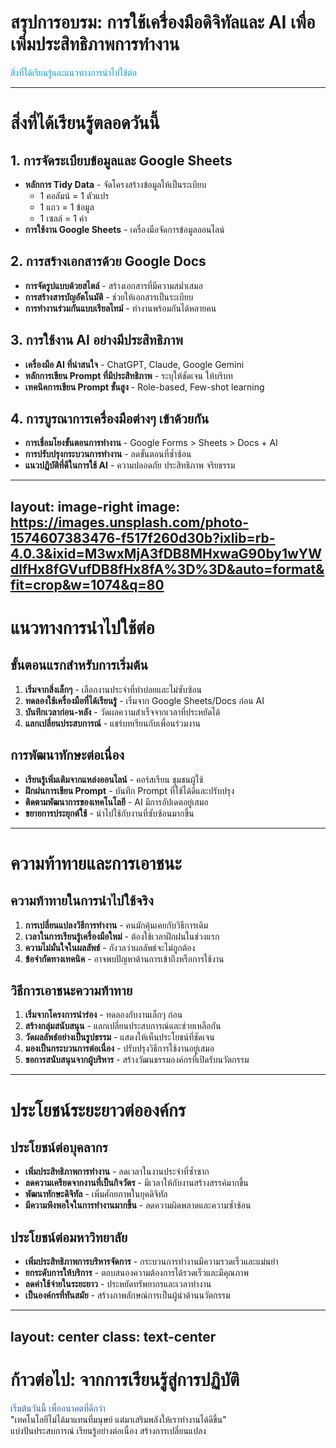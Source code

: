 # สรุปการอบรม: การใช้เครื่องมือดิจิทัลและ AI เพื่อเพิ่มประสิทธิภาพการทำงาน

<div class="text-xl mt-4 text-blue-600" style="color: #009CDE;">
สิ่งที่ได้เรียนรู้และแนวทางการนำไปใช้ต่อ
</div>

<!--
สรุปประเด็นสำคัญที่ได้เรียนรู้ตลอดทั้งวันและแนะนำแนวทางการพัฒนาต่อไป
-->

---

# สิ่งที่ได้เรียนรู้ตลอดวันนี้

<div class="grid grid-cols-2 gap-4">
<div>

<v-clicks>

## 1. การจัดระเบียบข้อมูลและ Google Sheets

- **หลักการ Tidy Data** - จัดโครงสร้างข้อมูลให้เป็นระเบียบ
  - 1 คอลัมน์ = 1 ตัวแปร
  - 1 แถว = 1 ข้อมูล
  - 1 เซลล์ = 1 ค่า
- **การใช้งาน Google Sheets** - เครื่องมือจัดการข้อมูลออนไลน์

## 2. การสร้างเอกสารด้วย Google Docs

- **การจัดรูปแบบด้วยสไตล์** - สร้างเอกสารที่มีความสม่ำเสมอ
- **การสร้างสารบัญอัตโนมัติ** - ช่วยให้เอกสารเป็นระเบียบ
- **การทำงานร่วมกันแบบเรียลไทม์** - ทำงานพร้อมกันได้หลายคน

</v-clicks>

</div>
<div>

<v-clicks>

## 3. การใช้งาน AI อย่างมีประสิทธิภาพ

- **เครื่องมือ AI ที่น่าสนใจ** - ChatGPT, Claude, Google Gemini
- **หลักการเขียน Prompt ที่มีประสิทธิภาพ** - ระบุให้ชัดเจน ให้บริบท
- **เทคนิคการเขียน Prompt ขั้นสูง** - Role-based, Few-shot learning

## 4. การบูรณาการเครื่องมือต่างๆ เข้าด้วยกัน

- **การเชื่อมโยงขั้นตอนการทำงาน** - Google Forms > Sheets > Docs + AI
- **การปรับปรุงกระบวนการทำงาน** - ลดขั้นตอนที่ซ้ำซ้อน
- **แนวปฏิบัติที่ดีในการใช้ AI** - ความปลอดภัย ประสิทธิภาพ จริยธรรม

</v-clicks>

</div>
</div>

---
layout: image-right
image: https://images.unsplash.com/photo-1574607383476-f517f260d30b?ixlib=rb-4.0.3&ixid=M3wxMjA3fDB8MHxwaG90by1wYWdlfHx8fGVufDB8fHx8fA%3D%3D&auto=format&fit=crop&w=1074&q=80
---

# แนวทางการนำไปใช้ต่อ

<v-clicks>

## ขั้นตอนแรกสำหรับการเริ่มต้น

1. **เริ่มจากสิ่งเล็กๆ** - เลือกงานประจำที่ทำบ่อยและไม่ซับซ้อน
2. **ทดลองใช้เครื่องมือที่ได้เรียนรู้** - เริ่มจาก Google Sheets/Docs ก่อน AI
3. **บันทึกเวลาก่อน-หลัง** - วัดผลความสำเร็จจากเวลาที่ประหยัดได้
4. **แลกเปลี่ยนประสบการณ์** - แชร์บทเรียนกับเพื่อนร่วมงาน

## การพัฒนาทักษะต่อเนื่อง

- **เรียนรู้เพิ่มเติมจากแหล่งออนไลน์** - คอร์สเรียน ชุมชนผู้ใช้
- **ฝึกฝนการเขียน Prompt** - บันทึก Prompt ที่ใช้ได้ดีและปรับปรุง
- **ติดตามพัฒนาการของเทคโนโลยี** - AI มีการอัปเดตอยู่เสมอ
- **ขยายการประยุกต์ใช้** - นำไปใช้กับงานที่ซับซ้อนมากขึ้น

</v-clicks>

---

# ความท้าทายและการเอาชนะ

<div class="grid grid-cols-2 gap-4">
<div>

<v-clicks>

## ความท้าทายในการนำไปใช้จริง

1. **การเปลี่ยนแปลงวิธีการทำงาน** - คนมักคุ้นเคยกับวิธีการเดิม
2. **เวลาในการเรียนรู้เครื่องมือใหม่** - ต้องใช้เวลาฝึกฝนในช่วงแรก
3. **ความไม่มั่นใจในผลลัพธ์** - กังวลว่าผลลัพธ์จะไม่ถูกต้อง
4. **ข้อจำกัดทางเทคนิค** - อาจพบปัญหาด้านการเข้าถึงหรือการใช้งาน

</v-clicks>

</div>
<div>

<v-clicks>

## วิธีการเอาชนะความท้าทาย

1. **เริ่มจากโครงการนำร่อง** - ทดลองกับงานเล็กๆ ก่อน
2. **สร้างกลุ่มสนับสนุน** - แลกเปลี่ยนประสบการณ์และช่วยเหลือกัน
3. **วัดผลลัพธ์อย่างเป็นรูปธรรม** - แสดงให้เห็นประโยชน์ที่ชัดเจน
4. **มองเป็นกระบวนการต่อเนื่อง** - ปรับปรุงวิธีการใช้งานอยู่เสมอ
5. **ขอการสนับสนุนจากผู้บริหาร** - สร้างวัฒนธรรมองค์กรที่เปิดรับนวัตกรรม

</v-clicks>

</div>
</div>

---

# ประโยชน์ระยะยาวต่อองค์กร

<v-clicks>

## ประโยชน์ต่อบุคลากร

- **เพิ่มประสิทธิภาพการทำงาน** - ลดเวลาในงานประจำที่ซ้ำซาก
- **ลดความเครียดจากงานที่เป็นกิจวัตร** - มีเวลาให้กับงานสร้างสรรค์มากขึ้น
- **พัฒนาทักษะดิจิทัล** - เพิ่มศักยภาพในยุคดิจิทัล
- **มีความพึงพอใจในการทำงานมากขึ้น** - ลดความผิดพลาดและความซ้ำซ้อน

## ประโยชน์ต่อมหาวิทยาลัย

- **เพิ่มประสิทธิภาพการบริหารจัดการ** - กระบวนการทำงานมีความรวดเร็วและแม่นยำ
- **ยกระดับการให้บริการ** - ตอบสนองความต้องการได้รวดเร็วและมีคุณภาพ
- **ลดค่าใช้จ่ายในระยะยาว** - ประหยัดทรัพยากรและเวลาทำงาน
- **เป็นองค์กรที่ทันสมัย** - สร้างภาพลักษณ์การเป็นผู้นำด้านนวัตกรรม

</v-clicks>

---
layout: center
class: text-center
---

# ก้าวต่อไป: จากการเรียนรู้สู่การปฏิบัติ

<div class="text-2xl mt-8" style="color: #315DAE;">
เริ่มต้นวันนี้ เพื่ออนาคตที่ดีกว่า
</div>

<div v-click class="mt-8 text-lg">
"เทคโนโลยีไม่ได้มาแทนที่มนุษย์ แต่มาเสริมพลังให้เราทำงานได้ดีขึ้น"
</div>

<div v-click class="mt-12">
<span class="px-2 py-1 rounded-full bg-blue-100 text-blue-800">แบ่งปันประสบการณ์</span>
<span class="px-2 py-1 rounded-full bg-blue-100 text-blue-800">เรียนรู้อย่างต่อเนื่อง</span>
<span class="px-2 py-1 rounded-full bg-blue-100 text-blue-800">สร้างการเปลี่ยนแปลง</span>
</div>